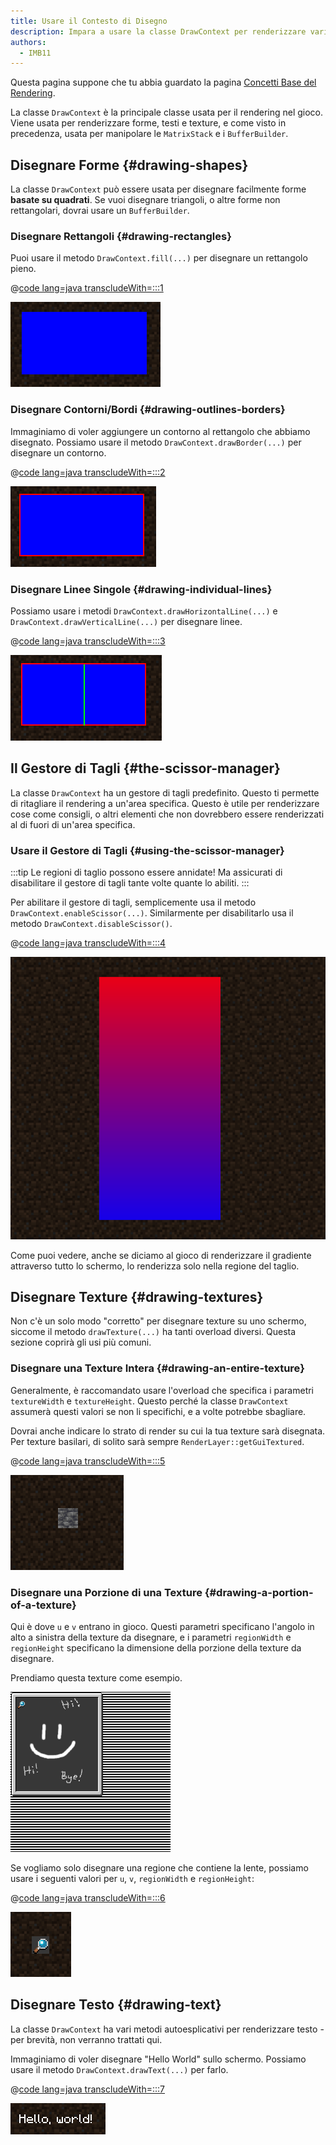 ```yaml
---
title: Usare il Contesto di Disegno
description: Impara a usare la classe DrawContext per renderizzare varie forme, testi e texture.
authors:
  - IMB11
---
```


Questa pagina suppone che tu abbia guardato la pagina [Concetti Base del Rendering](./basic-concepts).

La classe `DrawContext` è la principale classe usata per il rendering nel gioco. Viene usata per renderizzare forme, testi e texture, e come visto in precedenza, usata per manipolare le `MatrixStack` e i `BufferBuilder`.

## Disegnare Forme {#drawing-shapes}

La classe `DrawContext` può essere usata per disegnare facilmente forme **basate su quadrati**. Se vuoi disegnare triangoli, o altre forme non rettangolari, dovrai usare un `BufferBuilder`.

### Disegnare Rettangoli {#drawing-rectangles}

Puoi usare il metodo `DrawContext.fill(...)` per disegnare un rettangolo pieno.

@[code lang=java transcludeWith=:::1](@/reference/1.21.8/src/client/java/com/example/docs/rendering/DrawContextExampleScreen.java)

![Un rettangolo](/assets/develop/rendering/draw-context-rectangle.png)

### Disegnare Contorni/Bordi {#drawing-outlines-borders}

Immaginiamo di voler aggiungere un contorno al rettangolo che abbiamo disegnato. Possiamo usare il metodo `DrawContext.drawBorder(...)` per disegnare un contorno.

@[code lang=java transcludeWith=:::2](@/reference/1.21.8/src/client/java/com/example/docs/rendering/DrawContextExampleScreen.java)

![Rettangolo con bordo](/assets/develop/rendering/draw-context-rectangle-border.png)

### Disegnare Linee Singole {#drawing-individual-lines}

Possiamo usare i metodi `DrawContext.drawHorizontalLine(...)` e `DrawContext.drawVerticalLine(...)` per disegnare linee.

@[code lang=java transcludeWith=:::3](@/reference/1.21.8/src/client/java/com/example/docs/rendering/DrawContextExampleScreen.java)

![Linee](/assets/develop/rendering/draw-context-lines.png)

## Il Gestore di Tagli {#the-scissor-manager}

La classe `DrawContext` ha un gestore di tagli predefinito. Questo ti permette di ritagliare il rendering a un'area specifica. Questo è utile per renderizzare cose come consigli, o altri elementi che non dovrebbero essere renderizzati al di fuori di un'area specifica.

### Usare il Gestore di Tagli {#using-the-scissor-manager}

:::tip
Le regioni di taglio possono essere annidate! Ma assicurati di disabilitare il gestore di tagli tante volte quante lo abiliti.
:::

Per abilitare il gestore di tagli, semplicemente usa il metodo `DrawContext.enableScissor(...)`. Similarmente per disabilitarlo usa il metodo `DrawContext.disableScissor()`.

@[code lang=java transcludeWith=:::4](@/reference/1.21.8/src/client/java/com/example/docs/rendering/DrawContextExampleScreen.java)

![Regione di taglio in azione](/assets/develop/rendering/draw-context-scissor.png)

Come puoi vedere, anche se diciamo al gioco di renderizzare il gradiente attraverso tutto lo schermo, lo renderizza solo nella regione del taglio.

## Disegnare Texture {#drawing-textures}

Non c'è un solo modo "corretto" per disegnare texture su uno schermo, siccome il metodo `drawTexture(...)` ha tanti overload diversi. Questa sezione coprirà gli usi più comuni.

### Disegnare una Texture Intera {#drawing-an-entire-texture}

Generalmente, è raccomandato usare l'overload che specifica i parametri `textureWidth` e `textureHeight`. Questo perché la classe `DrawContext` assumerà questi valori se non li specifichi, e a volte potrebbe sbagliare.

Dovrai anche indicare lo strato di render su cui la tua texture sarà disegnata. Per texture basilari, di solito sarà sempre `RenderLayer::getGuiTextured`.

@[code lang=java transcludeWith=:::5](@/reference/1.21.8/src/client/java/com/example/docs/rendering/DrawContextExampleScreen.java)

![Esempio di tutta la texture disegnata](/assets/develop/rendering/draw-context-whole-texture.png)

### Disegnare una Porzione di una Texture {#drawing-a-portion-of-a-texture}

Qui è dove `u` e `v` entrano in gioco. Questi parametri specificano l'angolo in alto a sinistra della texture da disegnare, e i parametri `regionWidth` e `regionHeight` specificano la dimensione della porzione della texture da disegnare.

Prendiamo questa texture come esempio.

![Texture del Libro di Ricette](/assets/develop/rendering/draw-context-recipe-book-background.png)

Se vogliamo solo disegnare una regione che contiene la lente, possiamo usare i seguenti valori per `u`, `v`, `regionWidth` e `regionHeight`:

@[code lang=java transcludeWith=:::6](@/reference/1.21.8/src/client/java/com/example/docs/rendering/DrawContextExampleScreen.java)

![Regione di Texture](/assets/develop/rendering/draw-context-region-texture.png)

## Disegnare Testo {#drawing-text}

La classe `DrawContext` ha vari metodi autoesplicativi per renderizzare testo - per brevità, non verranno trattati qui.

Immaginiamo di voler disegnare "Hello World" sullo schermo. Possiamo usare il metodo `DrawContext.drawText(...)` per farlo.

@[code lang=java transcludeWith=:::7](@/reference/1.21.8/src/client/java/com/example/docs/rendering/DrawContextExampleScreen.java)

![Disegnare testo](/assets/develop/rendering/draw-context-text.png)
